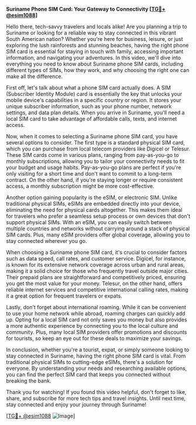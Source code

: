 **Suriname Phone SIM Card: Your Gateway to Connectivity [[TG💪+ @esim1088](https://t.me/s/esim1088)]**

Hello there, tech-savvy travelers and locals alike! Are you planning a trip to Suriname or looking for a reliable way to stay connected in this vibrant South American nation? Whether you're here for business, leisure, or just exploring the lush rainforests and stunning beaches, having the right phone SIM card is essential for staying in touch with family, accessing important information, and navigating your adventures. In this video, we'll dive into everything you need to know about Suriname phone SIM cards, including different types of SIMs, how they work, and why choosing the right one can make all the difference.

First off, let's talk about what a phone SIM card actually does. A SIM (Subscriber Identity Module) card is essentially the key that unlocks your mobile device's capabilities in a specific country or region. It stores your unique subscriber information, such as your phone number, network settings, and data plan details. When you arrive in Suriname, you'll need a local SIM card to take advantage of affordable calls, texts, and internet access. 

Now, when it comes to selecting a Suriname phone SIM card, you have several options to consider. The first type is a standard physical SIM card, which you can purchase from local telecom providers like Digicel or Telesur. These SIM cards come in various plans, ranging from pay-as-you-go to monthly subscriptions, allowing you to tailor your connectivity needs to fit your budget and usage habits. Pay-as-you-go plans are perfect if you're only visiting for a short time and don't want to commit to a long-term contract. On the other hand, if you're staying longer or require consistent access, a monthly subscription might be more cost-effective.

Another option gaining popularity is the eSIM, or electronic SIM. Unlike traditional physical SIMs, eSIMs are embedded directly into your device, eliminating the need for physical cards altogether. This makes them ideal for travelers who prefer a seamless setup process or own devices that don't support physical SIMs. With an eSIM, you can easily switch between multiple countries and networks without carrying around a stack of physical SIM cards. Plus, many eSIM providers offer global coverage, allowing you to stay connected wherever you go.

When choosing a Suriname phone SIM card, it's crucial to consider factors such as data speed, call rates, and customer service. Digicel, for instance, is known for its extensive network coverage across urban and rural areas, making it a solid choice for those who frequently travel outside major cities. Their prepaid plans are straightforward and competitively priced, ensuring you get the most value for your money. Telesur, on the other hand, offers reliable internet services and competitive international calling rates, making it a great option for frequent travelers or expats.

Lastly, don't forget about international roaming. While it can be convenient to use your home network while abroad, roaming charges can quickly add up. Opting for a local SIM card not only saves you money but also provides a more authentic experience by connecting you to the local culture and community. Plus, many local SIM providers offer promotions and discounts for tourists, so keep an eye out for these deals to maximize your savings.

In conclusion, whether you're a tourist, expat, or simply someone looking to stay connected in Suriname, having the right phone SIM card is vital. From traditional physical SIMs to cutting-edge eSIMs, there's a solution for everyone. By understanding your needs and researching available options, you can find the perfect SIM card that keeps you connected without breaking the bank. 

Thank you for watching! If you found this video helpful, don't forget to like, share, and subscribe for more tech tips and travel insights. Until next time, stay connected and enjoy your journey through Suriname! 

[[TG💪+ @esim1088](https://t.me/s/esim1088) ![Image](https://i.postimg.cc/Y0z9fWf4/image.png)]